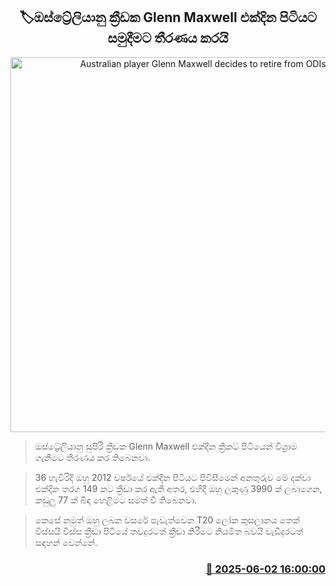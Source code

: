 <p align='center'><b><h2 align='center' title='Australian player Glenn Maxwell decides to retire from ODIs'>🏷ඔස්ට්‍රේලියානු ක්‍රීඩක Glenn Maxwell එක්දින පිටියට සමුදීමට තීරණය කරයි</h2></b></p>
<p align='center'><img src='https://helakuru.sgp1.cdn.digitaloceanspaces.com/esana/images/lib/Glenn-Maxwell.jpg' width='600' alt='Australian player Glenn Maxwell decides to retire from ODIs'></p>

> ඔස්ට්‍රේලියානු සුපිරි ක්‍රීඩක Glenn Maxwell එක්දින ක්‍රිකට් පිටියෙන් විශ්‍රාම ගැනීමට තීරණය කර තිබෙනවා.

> 36 හැවිරිදි ඔහු 2012 වර්ෂයේ එක්දින පිටියට පිවිසීමෙන් අනතුරුව මේ දක්වා එක්දින තරග 149 කට ක්‍රීඩා කර ඇති අතර, එහිදී ඔහු ලකුණු 3990 ක් ලබාගෙන, කඩුලු 77 ක් බිඳ හෙළිමට සමත් වී තිබෙනවා.

> කෙසේ නමුත් ඔහු ලබන වසරේ පැවැත්වෙන T20 ලෝක කුසලානය තෙක් විස්සයි විස්ස ක්‍රීඩා පිටියේ තවදුරටත් ක්‍රීඩා කිරීමට නියමිත බවයි වැඩිදුරටත් සඳහන් වෙන්නේ.



<h3 align='right'><a href='https://www.helakuru.lk/esana/p/110623/'>📅 2025-06-02 16:00:00</a></h3>
